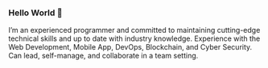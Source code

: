 
### Hello World 👋

I’m an experienced programmer and committed to
maintaining cutting-edge technical skills and up to
date with industry knowledge. Experience with the Web Development,
Mobile App, DevOps, Blockchain, and Cyber Security. Can
lead, self-manage, and collaborate in a team setting.

